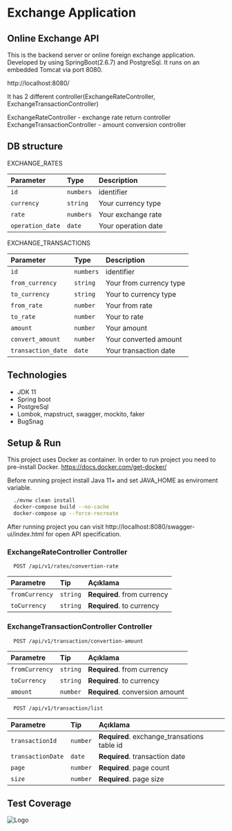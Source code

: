 # Exchange Application

## Online Exchange API

This is the backend server or online foreign exchange application.
Developed by using SpringBoot(2.6.7) and PostgreSql.
It runs on an embedded Tomcat via port 8080.

http://localhost:8080/

It has 2 different controller(ExchangeRateController, ExchangeTransactionController)

ExchangeRateController - exchange rate return controller
ExchangeTransactionController - amount conversion controller

## DB structure

EXCHANGE_RATES

| Parameter | Type     | Description                |
| :-------- | :------- | :------------------------- |
| `id` | `numbers` | identifier |
| `currency`     | `string` | Your currency type |
| `rate`   | `numbers`| Your exchange rate |
| `operation_date`   | `date`| Your operation date |

EXCHANGE_TRANSACTIONS

| Parameter | Type     | Description                |
| :-------- | :------- | :------------------------- |
| `id` | `numbers` | identifier |
| `from_currency`     | `string` | Your from currency type |
| `to_currency`   | `string`| Your to currency type |
| `from_rate`   | `number`| Your from rate |
| `to_rate`   | `number`| Your to rate |
| `amount`   | `number`| Your amount |
| `convert_amount`   | `number`| Your converted amount |
| `transaction_date`   | `date`| Your transaction date |

## Technologies

- JDK 11
- Spring boot
- PostgreSql
- Lombok, mapstruct, swagger, mockito, faker
- BugSnag

##  Setup & Run

This project uses Docker as container. In order to run project you need to pre-install Docker.
https://docs.docker.com/get-docker/

Before running project install Java 11+ and set JAVA_HOME as enviroment variable.

```bash 
  ./mvnw clean install
  docker-compose build --no-cache
  docker-compose up --force-recreate
```
After running project you can visit http://localhost:8080/swagger-ui/index.html for open API specification.

### ExchangeRateController Controller

```http
  POST /api/v1/rates/convertion-rate
```

| Parametre | Tip     | Açıklama                |
| :-------- | :------- | :------------------------- |
| `fromCurrency` | `string` | **Required**. from currency |
| `toCurrency` | `string` | **Required**. to currency |

### ExchangeTransactionController Controller

```http
  POST /api/v1/transaction/convertion-amount
```

| Parametre | Tip     | Açıklama                |
| :-------- | :------- | :------------------------- |
| `fromCurrency` | `string` | **Required**. from currency |
| `toCurrency` | `string` | **Required**. to currency |
| `amount` | `number` | **Required**. conversion amount |

```http
  POST /api/v1/transaction/list
```

| Parametre | Tip     | Açıklama                |
| :-------- | :------- | :------------------------- |
| `transactionId` | `number` | **Required**. exchange_transations table id |
| `transactionDate` | `date` | **Required**. transaction date |
| `page` | `number` | **Required**. page count |
| `size` | `number` | **Required**. page size |

## Test Coverage

![Logo](https://i.ibb.co/BwWrNp1/exchange-Project-Coverage.png)
